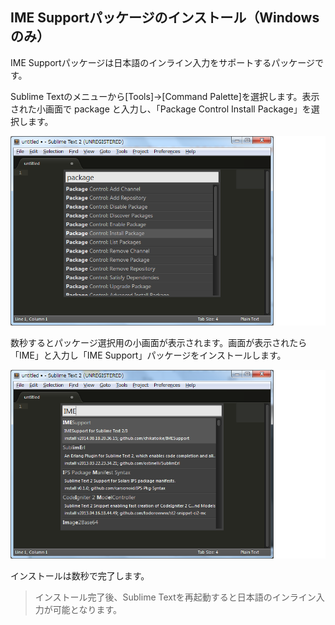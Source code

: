 
## IME Supportパッケージのインストール（Windowsのみ）

IME Supportパッケージは日本語のインライン入力をサポートするパッケージです。

Sublime Textのメニューから[Tools]->[Command Palette]を選択します。表示された小画面で package と入力し、「Package Control Install Package」を選択します。

![](./img/image0301.png)

数秒するとパッケージ選択用の小画面が表示されます。画面が表示されたら「IME」と入力し「IME Support」パッケージをインストールします。

![](./img/image0302.png)

インストールは数秒で完了します。
 
> インストール完了後、Sublime Textを再起動すると日本語のインライン入力が可能となります。

